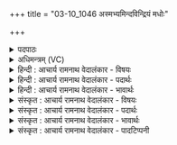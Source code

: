 +++
title = "03-10_1046 अस्मभ्यमिन्दविन्द्रियं मधोः"

+++
<details><summary>पदपाठः</summary>

अ꣣स्म꣡भ्य꣢म्। इ꣣न्दो। इन्द्रिय꣢म्। म꣡धोः꣢꣯। प꣣वस्व। धा꣡र꣢꣯या। प꣣र्ज꣡न्यः꣢। पृ꣣ष्टिमा꣢न्। इ꣣व। १०४६।
</details>

<details><summary>अधिमन्त्रम् (VC)</summary>

- पवमानः सोमः
- मेधातिथिः काण्वः
- गायत्री
- षड्जः
</details>

<details><summary>हिन्दी : आचार्य रामनाथ वेदालंकार - विषयः</summary>

अब परमेश्वर से प्रार्थना करते हैं।
</details>

<details><summary>हिन्दी : आचार्य रामनाथ वेदालंकार - पदार्थः</summary>

पदार्थान्वयभाषाः -  हे (इन्दो) रस के भण्डार, करुणासागर परमेश ! (वृष्टिमान्) वर्षा करनेवाले (पर्जन्यः इव) बादल के समान, आप (मधोः) मधुर आनन्द-रस की (धारया) धारा के साथ (अस्मभ्यम्) हम उपासकों के लिए (इन्द्रियम्) जीवात्मा से सेवित आत्मबल (पवस्व) प्रवाहित कीजिए ॥१०॥ यहाँ उपमालङ्कार है ॥१०॥
</details>

<details><summary>हिन्दी : आचार्य रामनाथ वेदालंकार - भावार्थः</summary>

भावार्थभाषाः -  बादल की रस-वर्षा से पृथिवी के समान परमेश्वर की आनन्द-वर्षा से मनुष्य की आत्मभूमि सरस, सद्गुणों से अङ्कुरित और हरी-भरी हो जाती है ॥१०॥ इस खण्ड में परमात्मा के गुण-कर्मों का, उपास्य-उपासक सम्बन्ध का, ब्रह्मानन्द-रस का और प्रसङ्गतः पर्जन्य का वर्णन होने से इस खण्ड की पूर्व खण्ड के साथ सङ्गति जाननी चाहिए ॥ सप्तम अध्याय में प्रथम खण्ड समाप्त ॥
</details>

<details><summary>संस्कृत : आचार्य रामनाथ वेदालंकार - विषयः</summary>

अथ परमेश्वरं प्रार्थयते।
</details>

<details><summary>संस्कृत : आचार्य रामनाथ वेदालंकार - पदार्थः</summary>

पदार्थान्वयभाषाः -  हे (इन्दो) रसागार करुणावरुणालय परमेश ! (वृष्टिमान्) वृष्टिकर्ता (पर्जन्यः इव) मेघः इव, त्वम् (मधोः) मधुरस्य आनन्दरसस्य (धारया) प्रवाहसन्तत्या सह (अस्मभ्यम्) उपासकेभ्यो नः (इन्द्रियम्) इन्द्रेण जीवात्मना जुष्टम् आत्मबलम् (पवस्व) प्रक्षर ॥१०॥ अत्रोपमालङ्कारः ॥१०॥
</details>

<details><summary>संस्कृत : आचार्य रामनाथ वेदालंकार - भावार्थः</summary>

भावार्थभाषाः -  पर्जन्यस्य रसवृष्ट्या पृथिवीव परमेश्वरस्यानन्दवृष्ट्या मनुष्यस्यात्मभूमिः सरसा सद्गुणप्ररोहा हरिता भरिता च जायते ॥१०॥ अस्मिन् खण्डे परमात्मनो गुणकर्मणामुपास्योपासकसंबन्धस्य ब्रह्मानन्दरसस्य प्रसङ्गतः पर्जन्यस्य च वर्णनादेतत्खण्डस्य पूर्वखण्डेन संगतिर्वेदितव्या ॥
</details>

<details><summary>संस्कृत : आचार्य रामनाथ वेदालंकार - पादटिप्पनी</summary>

टिप्पणी:   १. ऋ० ९।२।९ ‘विन्द्रियं मधोः’ इत्यत्र ‘विन्द्र॒युर्मध्वः॑’ इति पाठः।
</details>